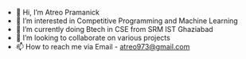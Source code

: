 - 👋 Hi, I’m Atreo Pramanick
- 👀 I’m interested in Competitive Programming and Machine Learning
- 🌱 I’m currently doing Btech in CSE from SRM IST Ghaziabad
- 💞️ I’m looking to collaborate on various projects
- 📫 How to reach me via 
Email - atreo973@gmail.com


<!---
AtreoP/AtreoP is a ✨ special ✨ repository because its `README.md` (this file) appears on your GitHub profile.
You can click the Preview link to take a look at your changes.
--->
